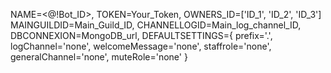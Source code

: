NAME=<@!Bot_ID>,
TOKEN=Your_Token,
OWNERS_ID=['ID_1', 'ID_2', 'ID_3']
MAINGUILDID=Main_Guild_ID,
CHANNELLOGID=Main_log_channel_ID,
DBCONNEXION=MongoDB_url,
DEFAULTSETTINGS={
    prefix='.',
    logChannel='none',
    welcomeMessage='none',
    staffrole='none',
    generalChannel='none',
    muteRole='none'
}
